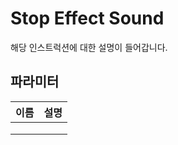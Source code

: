 # Stop Effect Sound

해당 인스트럭션에 대한 설명이 들어갑니다.


## 파라미터

| **이름** | **설명** |
|--------|--------|
|        |        |
|        |        |
|        |        |
